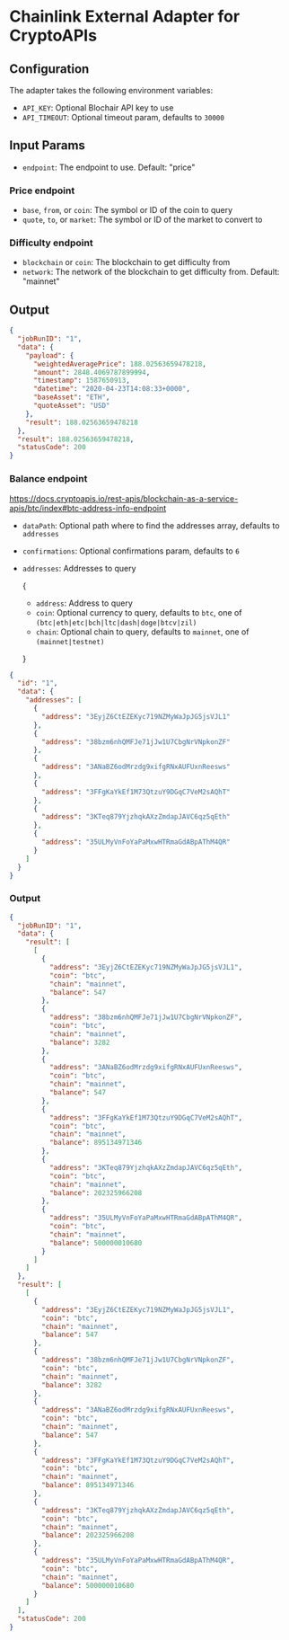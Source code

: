 # Chainlink External Adapter for CryptoAPIs

## Configuration

The adapter takes the following environment variables:

- `API_KEY`: Optional Blochair API key to use
- `API_TIMEOUT`: Optional timeout param, defaults to `30000`

## Input Params

- `endpoint`: The endpoint to use. Default: "price"

### Price endpoint

- `base`, `from`, or `coin`: The symbol or ID of the coin to query
- `quote`, `to`, or `market`: The symbol or ID of the market to convert to

### Difficulty endpoint

- `blockchain` or `coin`: The blockchain to get difficulty from
- `network`: The network of the blockchain to get difficulty from. Default: "mainnet"

## Output

```json
{
  "jobRunID": "1",
  "data": {
    "payload": {
      "weightedAveragePrice": 188.02563659478218,
      "amount": 2848.4069787899994,
      "timestamp": 1587650913,
      "datetime": "2020-04-23T14:08:33+0000",
      "baseAsset": "ETH",
      "quoteAsset": "USD"
    },
    "result": 188.02563659478218
  },
  "result": 188.02563659478218,
  "statusCode": 200
}
```

### Balance endpoint

https://docs.cryptoapis.io/rest-apis/blockchain-as-a-service-apis/btc/index#btc-address-info-endpoint

- `dataPath`: Optional path where to find the addresses array, defaults to `addresses`
- `confirmations`: Optional confirmations param, defaults to `6`

- `addresses`: Addresses to query

  {

  - `address`: Address to query
  - `coin`: Optional currency to query, defaults to `btc`, one of `(btc|eth|etc|bch|ltc|dash|doge|btcv|zil)`
  - `chain`: Optional chain to query, defaults to `mainnet`, one of `(mainnet|testnet)`

  }

```json
{
  "id": "1",
  "data": {
    "addresses": [
      {
        "address": "3EyjZ6CtEZEKyc719NZMyWaJpJG5jsVJL1"
      },
      {
        "address": "38bzm6nhQMFJe71jJw1U7CbgNrVNpkonZF"
      },
      {
        "address": "3ANaBZ6odMrzdg9xifgRNxAUFUxnReesws"
      },
      {
        "address": "3FFgKaYkEf1M73QtzuY9DGqC7VeM2sAQhT"
      },
      {
        "address": "3KTeq879YjzhqkAXzZmdapJAVC6qz5qEth"
      },
      {
        "address": "35ULMyVnFoYaPaMxwHTRmaGdABpAThM4QR"
      }
    ]
  }
}
```

### Output

```json
{
  "jobRunID": "1",
  "data": {
    "result": [
      [
        {
          "address": "3EyjZ6CtEZEKyc719NZMyWaJpJG5jsVJL1",
          "coin": "btc",
          "chain": "mainnet",
          "balance": 547
        },
        {
          "address": "38bzm6nhQMFJe71jJw1U7CbgNrVNpkonZF",
          "coin": "btc",
          "chain": "mainnet",
          "balance": 3282
        },
        {
          "address": "3ANaBZ6odMrzdg9xifgRNxAUFUxnReesws",
          "coin": "btc",
          "chain": "mainnet",
          "balance": 547
        },
        {
          "address": "3FFgKaYkEf1M73QtzuY9DGqC7VeM2sAQhT",
          "coin": "btc",
          "chain": "mainnet",
          "balance": 895134971346
        },
        {
          "address": "3KTeq879YjzhqkAXzZmdapJAVC6qz5qEth",
          "coin": "btc",
          "chain": "mainnet",
          "balance": 202325966208
        },
        {
          "address": "35ULMyVnFoYaPaMxwHTRmaGdABpAThM4QR",
          "coin": "btc",
          "chain": "mainnet",
          "balance": 500000010680
        }
      ]
    ]
  },
  "result": [
    [
      {
        "address": "3EyjZ6CtEZEKyc719NZMyWaJpJG5jsVJL1",
        "coin": "btc",
        "chain": "mainnet",
        "balance": 547
      },
      {
        "address": "38bzm6nhQMFJe71jJw1U7CbgNrVNpkonZF",
        "coin": "btc",
        "chain": "mainnet",
        "balance": 3282
      },
      {
        "address": "3ANaBZ6odMrzdg9xifgRNxAUFUxnReesws",
        "coin": "btc",
        "chain": "mainnet",
        "balance": 547
      },
      {
        "address": "3FFgKaYkEf1M73QtzuY9DGqC7VeM2sAQhT",
        "coin": "btc",
        "chain": "mainnet",
        "balance": 895134971346
      },
      {
        "address": "3KTeq879YjzhqkAXzZmdapJAVC6qz5qEth",
        "coin": "btc",
        "chain": "mainnet",
        "balance": 202325966208
      },
      {
        "address": "35ULMyVnFoYaPaMxwHTRmaGdABpAThM4QR",
        "coin": "btc",
        "chain": "mainnet",
        "balance": 500000010680
      }
    ]
  ],
  "statusCode": 200
}
```
